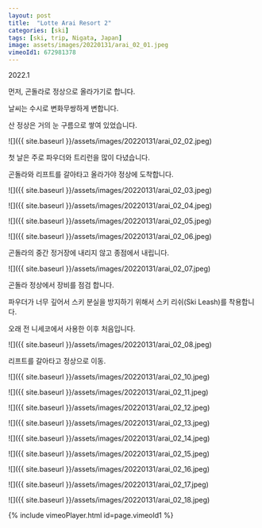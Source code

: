 ```yaml
---
layout: post
title:  "Lotte Arai Resort 2"
categories: [ski]
tags: [ski, trip, Nigata, Japan]
image: assets/images/20220131/arai_02_01.jpeg
vimeoId1: 672981378
---
```


2022.1 


먼저, 곤돌라로 정상으로 올라가기로 합니다.

날씨는 수시로 변화무쌍하게 변합니다.

산 정상은 거의 눈 구름으로 쌓여 있었습니다.

![]({{ site.baseurl }}/assets/images/20220131/arai_02_02.jpeg)

첫 날은 주로 파우더와 트리런을 많이 다녔습니다.

곤돌라와 리프트를 갈아타고 올라가야 정상에 도착합니다.

![]({{ site.baseurl }}/assets/images/20220131/arai_02_03.jpeg)


![]({{ site.baseurl }}/assets/images/20220131/arai_02_04.jpeg)


![]({{ site.baseurl }}/assets/images/20220131/arai_02_05.jpeg)


![]({{ site.baseurl }}/assets/images/20220131/arai_02_06.jpeg)

곤돌라의 중간 정거장에 내리지 않고 종점에서 내립니다. 

![]({{ site.baseurl }}/assets/images/20220131/arai_02_07.jpeg)

곤돌라 정상에서 장비를 점검 합니다.

파우더가 너무 깊어서 스키 분실을 방지하기 위해서 스키 리쉬(Ski Leash)를 착용합니다.

오래 전 니세코에서 사용한 이후 처음입니다.

![]({{ site.baseurl }}/assets/images/20220131/arai_02_08.jpeg)

리프트를 갈아타고 정상으로 이동.

![]({{ site.baseurl }}/assets/images/20220131/arai_02_10.jpeg)

![]({{ site.baseurl }}/assets/images/20220131/arai_02_11.jpeg)

![]({{ site.baseurl }}/assets/images/20220131/arai_02_12.jpeg)

![]({{ site.baseurl }}/assets/images/20220131/arai_02_13.jpeg)

![]({{ site.baseurl }}/assets/images/20220131/arai_02_14.jpeg)

![]({{ site.baseurl }}/assets/images/20220131/arai_02_15.jpeg)

![]({{ site.baseurl }}/assets/images/20220131/arai_02_16.jpeg)

![]({{ site.baseurl }}/assets/images/20220131/arai_02_17.jpeg)

![]({{ site.baseurl }}/assets/images/20220131/arai_02_18.jpeg)



{% include vimeoPlayer.html id=page.vimeoId1 %}

